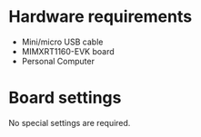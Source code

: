 Hardware requirements
=====================
- Mini/micro USB cable
- MIMXRT1160-EVK board
- Personal Computer

Board settings
============
No special settings are required.

